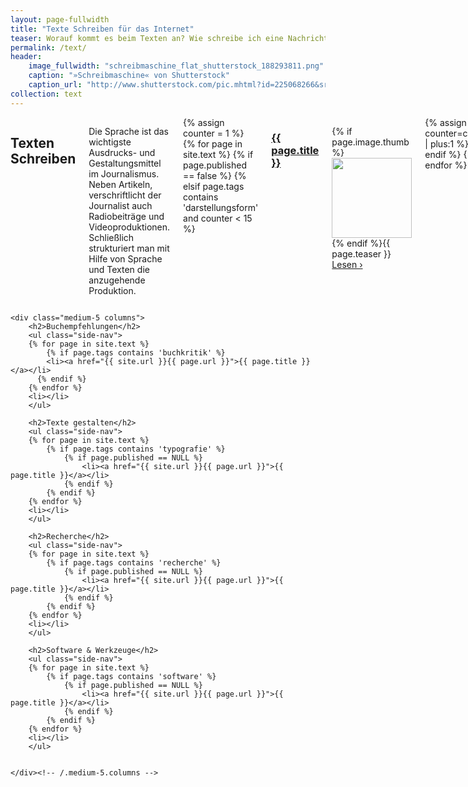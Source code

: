 ```yaml
---
layout: page-fullwidth
title: "Texte Schreiben für das Internet"
teaser: Worauf kommt es beim Texten an? Wie schreibe ich eine Nachricht und wie ein Interview? Wie formuliere ich meine Texte für soziale Medien? Welche Werkzeuge und Software bringen mich weiter? Unsere Anleitungen, Videos und Tipps unterstützen Sie beim digitalen Publizieren.
permalink: /text/
header:
    image_fullwidth: "schreibmaschine_flat_shutterstock_188293811.png"
    caption: "»Schreibmaschine« von Shutterstock"
    caption_url: "http://www.shutterstock.com/pic.mhtml?id=225068266&src=id"
collection: text
---
```

<div class="row">
    <div class="medium-7 columns">
        <h2>Texten Schreiben</h2>
        <p class="sans">Die Sprache ist das wichtigste Ausdrucks- und Gestaltungsmittel im Journalismus. Neben Artikeln, verschriftlicht der Journalist auch Radiobeiträge und Videoproduktionen. Schließlich strukturiert man mit Hilfe von Sprache und Texten die anzugehende Produktion.</p>
        {% assign counter = 1 %}
        {% for page in site.text %}
        {% if page.published == false %}
        {% elsif page.tags contains 'darstellungsform' and counter < 15 %}
        <h3><a href="{{ site.url }}{{ page.url }}">{{ page.title }}</a></h3>
        <p class="clearfix">{% if page.image.thumb %}<a href="{{ site.url }}{{ page.url }}"><img class="left" src="{{ site.urlimg }}{{ page.image.thumb }}" alt="" width="128" height="128"></a>{% endif %}{{ page.teaser }} <a href="{{ site.url }}{{ page.url }}">Lesen&nbsp;›</a></p>
        {% assign counter=counter | plus:1 %}
        {% endif %}
        {% endfor %}
    </div><!-- /.medium-7.columns -->


    <div class="medium-5 columns">
        <h2>Buchempfehlungen</h2>
        <ul class="side-nav">
        {% for page in site.text %}
            {% if page.tags contains 'buchkritik' %}
            <li><a href="{{ site.url }}{{ page.url }}">{{ page.title }}</a></li>
          {% endif %}
        {% endfor %}
        <li></li>
        </ul>

        <h2>Texte gestalten</h2>
        <ul class="side-nav">
        {% for page in site.text %}
            {% if page.tags contains 'typografie' %}
                {% if page.published == NULL %}
                    <li><a href="{{ site.url }}{{ page.url }}">{{ page.title }}</a></li>
                {% endif %}
            {% endif %}
        {% endfor %}
        <li></li>
        </ul>

        <h2>Recherche</h2>
        <ul class="side-nav">
        {% for page in site.text %}
            {% if page.tags contains 'recherche' %}
                {% if page.published == NULL %}
                    <li><a href="{{ site.url }}{{ page.url }}">{{ page.title }}</a></li>
                {% endif %}
            {% endif %}
        {% endfor %}
        <li></li>
        </ul>

        <h2>Software & Werkzeuge</h2>
        <ul class="side-nav">
        {% for page in site.text %}
            {% if page.tags contains 'software' %}
                {% if page.published == NULL %}
                    <li><a href="{{ site.url }}{{ page.url }}">{{ page.title }}</a></li>
                {% endif %}
            {% endif %}
        {% endfor %}
        <li></li>
        </ul>


    </div><!-- /.medium-5.columns -->
</div><!-- /.row -->

